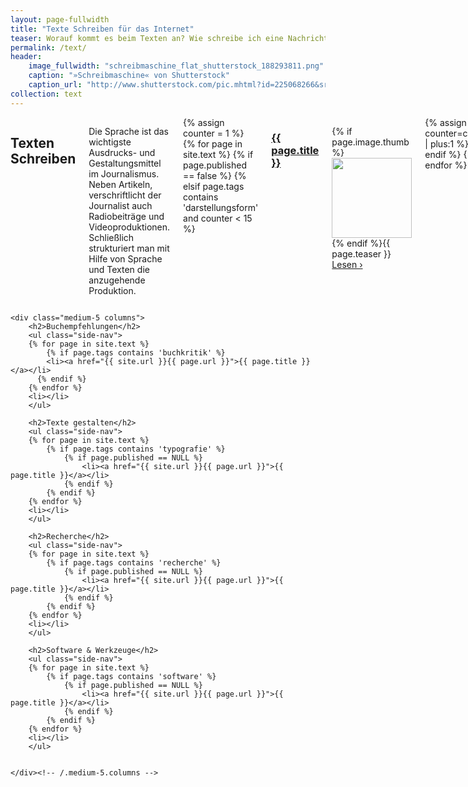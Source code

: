 ```yaml
---
layout: page-fullwidth
title: "Texte Schreiben für das Internet"
teaser: Worauf kommt es beim Texten an? Wie schreibe ich eine Nachricht und wie ein Interview? Wie formuliere ich meine Texte für soziale Medien? Welche Werkzeuge und Software bringen mich weiter? Unsere Anleitungen, Videos und Tipps unterstützen Sie beim digitalen Publizieren.
permalink: /text/
header:
    image_fullwidth: "schreibmaschine_flat_shutterstock_188293811.png"
    caption: "»Schreibmaschine« von Shutterstock"
    caption_url: "http://www.shutterstock.com/pic.mhtml?id=225068266&src=id"
collection: text
---
```

<div class="row">
    <div class="medium-7 columns">
        <h2>Texten Schreiben</h2>
        <p class="sans">Die Sprache ist das wichtigste Ausdrucks- und Gestaltungsmittel im Journalismus. Neben Artikeln, verschriftlicht der Journalist auch Radiobeiträge und Videoproduktionen. Schließlich strukturiert man mit Hilfe von Sprache und Texten die anzugehende Produktion.</p>
        {% assign counter = 1 %}
        {% for page in site.text %}
        {% if page.published == false %}
        {% elsif page.tags contains 'darstellungsform' and counter < 15 %}
        <h3><a href="{{ site.url }}{{ page.url }}">{{ page.title }}</a></h3>
        <p class="clearfix">{% if page.image.thumb %}<a href="{{ site.url }}{{ page.url }}"><img class="left" src="{{ site.urlimg }}{{ page.image.thumb }}" alt="" width="128" height="128"></a>{% endif %}{{ page.teaser }} <a href="{{ site.url }}{{ page.url }}">Lesen&nbsp;›</a></p>
        {% assign counter=counter | plus:1 %}
        {% endif %}
        {% endfor %}
    </div><!-- /.medium-7.columns -->


    <div class="medium-5 columns">
        <h2>Buchempfehlungen</h2>
        <ul class="side-nav">
        {% for page in site.text %}
            {% if page.tags contains 'buchkritik' %}
            <li><a href="{{ site.url }}{{ page.url }}">{{ page.title }}</a></li>
          {% endif %}
        {% endfor %}
        <li></li>
        </ul>

        <h2>Texte gestalten</h2>
        <ul class="side-nav">
        {% for page in site.text %}
            {% if page.tags contains 'typografie' %}
                {% if page.published == NULL %}
                    <li><a href="{{ site.url }}{{ page.url }}">{{ page.title }}</a></li>
                {% endif %}
            {% endif %}
        {% endfor %}
        <li></li>
        </ul>

        <h2>Recherche</h2>
        <ul class="side-nav">
        {% for page in site.text %}
            {% if page.tags contains 'recherche' %}
                {% if page.published == NULL %}
                    <li><a href="{{ site.url }}{{ page.url }}">{{ page.title }}</a></li>
                {% endif %}
            {% endif %}
        {% endfor %}
        <li></li>
        </ul>

        <h2>Software & Werkzeuge</h2>
        <ul class="side-nav">
        {% for page in site.text %}
            {% if page.tags contains 'software' %}
                {% if page.published == NULL %}
                    <li><a href="{{ site.url }}{{ page.url }}">{{ page.title }}</a></li>
                {% endif %}
            {% endif %}
        {% endfor %}
        <li></li>
        </ul>


    </div><!-- /.medium-5.columns -->
</div><!-- /.row -->

